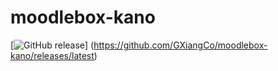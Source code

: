 # moodlebox-kano

[![GitHub release](https://img.shields.io/github/release/moodlebox/moodlebox.svg)]
(https://github.com/GXiangCo/moodlebox-kano/releases/latest)
